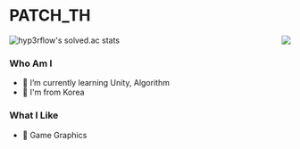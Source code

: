 # PATCH_TH

![hyp3rflow's solved.ac stats](https://github-readme-solvedac.hyp3rflow.vercel.app/api/?handle=hyperflow)
<img align='right' src="http://mazassumnida.wtf/api/v2/generate_badge?boj=knowledge">

### Who Am I
- 🌱 I’m currently learning Unity, Algorithm
- 🚅 I'm from Korea

### What I Like
- 🔵 Game Graphics
